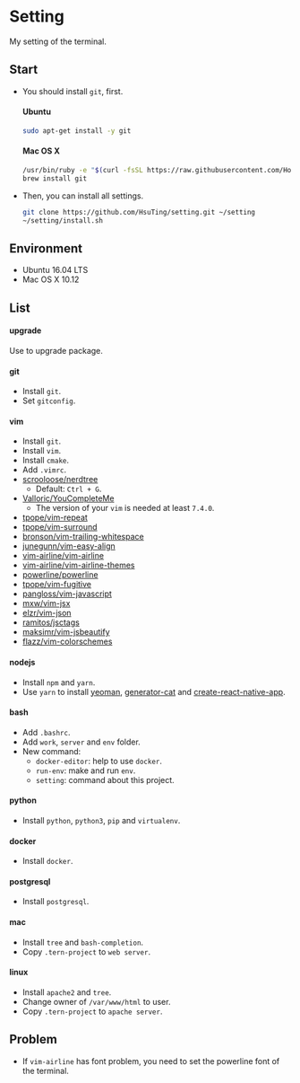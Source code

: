 # Setting
My setting of the terminal.

## Start

- You should install `git`, first.

  #### Ubuntu
  ```sh
  sudo apt-get install -y git
  ```

  #### Mac OS X
  ```sh
  /usr/bin/ruby -e "$(curl -fsSL https://raw.githubusercontent.com/Homebrew/install/master/install)"
  brew install git
  ```

- Then, you can install all settings.

  ```sh
  git clone https://github.com/HsuTing/setting.git ~/setting
  ~/setting/install.sh
  ```

## Environment

- Ubuntu 16.04 LTS
- Mac OS X 10.12

## List

#### upgrade
Use to upgrade package.

#### git
- Install `git`.
- Set `gitconfig`.

#### vim
- Install `git`.
- Install `vim`.
- Install `cmake`.
- Add `.vimrc`.
- [scrooloose/nerdtree](https://github.com/scrooloose/nerdtree)
  - Default: `Ctrl + G`.
- [Valloric/YouCompleteMe](https://github.com/Valloric/YouCompleteMe)
  - The version of your `vim` is needed at least `7.4.0`.
- [tpope/vim-repeat](https://github.com/tpope/vim-repeat)
- [tpope/vim-surround](https://github.com/tpope/vim-surround)
- [bronson/vim-trailing-whitespace](https://github.com/bronson/vim-trailing-whitespace)
- [junegunn/vim-easy-align](https://github.com/junegunn/vim-easy-align)
- [vim-airline/vim-airline](https://github.com/vim-airline/vim-airline)
- [vim-airline/vim-airline-themes](https://github.com/vim-airline/vim-airline-themes)
- [powerline/powerline](https://github.com/powerline/powerline)
- [tpope/vim-fugitive](https://github.com/tpope/vim-fugitive)
- [pangloss/vim-javascript](https://github.com/pangloss/vim-javascript)
- [mxw/vim-jsx](https://github.com/mxw/vim-jsx)
- [elzr/vim-json](https://github.com/elzr/vim-json)
- [ramitos/jsctags](https://github.com/ramitos/jsctags)
- [maksimr/vim-jsbeautify](https://github.com/maksimr/vim-jsbeautify)
- [flazz/vim-colorschemes](https://github.com/flazz/vim-colorschemes)

#### nodejs
- Install `npm` and `yarn`.
- Use `yarn` to install [yeoman](http://yeoman.io/), [generator-cat](https://github.com/HsuTing/generator-cat) and [create-react-native-app](https://github.com/react-community/create-react-native-app).

#### bash
- Add `.bashrc`.
- Add `work`, `server` and `env` folder.
- New command:
  - `docker-editor`: help to use `docker`.
  - `run-env`: make and run `env`.
  - `setting`: command about this project.

#### python
- Install `python`, `python3`, `pip` and `virtualenv`.

#### docker
- Install `docker`.

#### postgresql
- Install `postgresql`.

#### mac
- Install `tree` and `bash-completion`.
- Copy `.tern-project` to `web server`.

#### linux
- Install `apache2` and `tree`.
- Change owner of `/var/www/html` to user.
- Copy `.tern-project` to `apache server`.

## Problem

- If `vim-airline` has font problem, you need to set the powerline font of the terminal.
